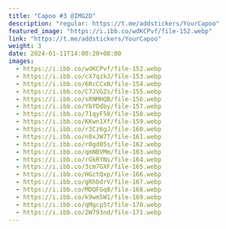 ```yaml
---
title: "Capoo #3 @IMG2D"
description: "regular: https://t.me/addstickers/YourCapoo"
featured_image: "https://i.ibb.co/wdKCPvf/file-152.webp"
link: "https://t.me/addstickers/YourCapoo"
weight: 3
date: 2024-01-11T14:00:20+08:00
images:
  - https://i.ibb.co/wdKCPvf/file-152.webp
  - https://i.ibb.co/cX7qzkJ/file-153.webp
  - https://i.ibb.co/6RcCCxN/file-154.webp
  - https://i.ibb.co/C7JVGZs/file-155.webp
  - https://i.ibb.co/sRNMHQB/file-156.webp
  - https://i.ibb.co/YbYDdby/file-157.webp
  - https://i.ibb.co/71qyF50/file-158.webp
  - https://i.ibb.co/KKwn1Xf/file-159.webp
  - https://i.ibb.co/r3Cz6gJ/file-160.webp
  - https://i.ibb.co/n0xJW7T/file-161.webp
  - https://i.ibb.co/r0gd05s/file-162.webp
  - https://i.ibb.co/qmNBVMm/file-163.webp
  - https://i.ibb.co/rGkRYNs/file-164.webp
  - https://i.ibb.co/3cm7GXF/file-165.webp
  - https://i.ibb.co/HGctQxp/file-166.webp
  - https://i.ibb.co/gRhbdrV/file-167.webp
  - https://i.ibb.co/MDQFGq8/file-168.webp
  - https://i.ibb.co/k9wm5W1/file-169.webp
  - https://i.ibb.co/qMgcp5t/file-170.webp
  - https://i.ibb.co/2W793nd/file-171.webp
---
```

